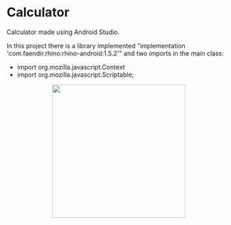 # Calculator
Calculator made using Android Studio.

In this project there is a library implemented "implementation 'com.faendir.rhino:rhino-android:1.5.2'" and two imports in the main class: 

- import org.mozilla.javascript.Context
- import org.mozilla.javascript.Scriptable;

<p align="center">
<img width="300" src="https://i.postimg.cc/J4CC5NPf/Sin-t-tulo.png">
</p>
